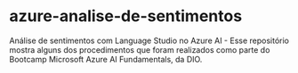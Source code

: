 # azure-analise-de-sentimentos
 Análise de sentimentos com Language Studio no Azure AI - Esse repositório mostra alguns dos procedimentos que foram realizados como parte do Bootcamp Microsoft Azure AI Fundamentals, da DIO.
